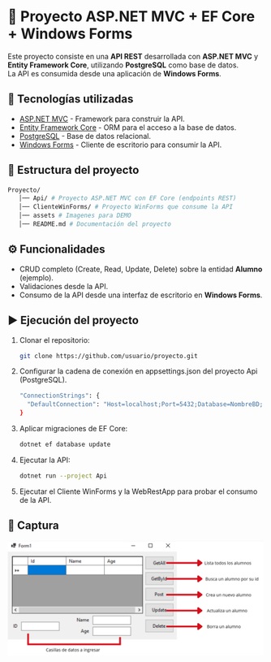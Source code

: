 # 📌 Proyecto ASP.NET MVC + EF Core + Windows Forms

Este proyecto consiste en una **API REST** desarrollada con **ASP.NET MVC** y **Entity Framework Core**, utilizando **PostgreSQL** como base de datos.  
La API es consumida desde una aplicación de **Windows Forms**.

## 🚀 Tecnologías utilizadas
- [ASP.NET MVC](https://dotnet.microsoft.com/apps/aspnet) - Framework para construir la API.
- [Entity Framework Core](https://learn.microsoft.com/ef/core) - ORM para el acceso a la base de datos.
- [PostgreSQL](https://www.postgresql.org/) - Base de datos relacional.
- [Windows Forms](https://learn.microsoft.com/dotnet/desktop/winforms/) - Cliente de escritorio para consumir la API.

## 📂 Estructura del proyecto
   ```bash
   Proyecto/
      │── Api/ # Proyecto ASP.NET MVC con EF Core (endpoints REST)
      │── ClienteWinForms/ # Proyecto WinForms que consume la API
      │── assets # Imagenes para DEMO
      │── README.md # Documentación del proyecto
   ```
## ⚙️ Funcionalidades
- CRUD completo (Create, Read, Update, Delete) sobre la entidad **Alumno** (ejemplo).
- Validaciones desde la API.
- Consumo de la API desde una interfaz de escritorio en **Windows Forms**.

## ▶️ Ejecución del proyecto
1. Clonar el repositorio:
   ```bash
   git clone https://github.com/usuario/proyecto.git
   ```
2. Configurar la cadena de conexión en appsettings.json del proyecto Api (PostgreSQL).
   ```bash
   "ConnectionStrings": {
     "DefaultConnection": "Host=localhost;Port=5432;Database=NombreBD;Username=usuario;Password=clave"
   }
   ```
3. Aplicar migraciones de EF Core:
   ```bash
   dotnet ef database update
   ```
4. Ejecutar la API:
   ```bash
   dotnet run --project Api
   ```
5. Ejecutar el Cliente WinForms y la WebRestApp para probar el consumo de la API.

## 📸 Captura
![WinForm-IMG](assets/WinForm-IMG.png)
